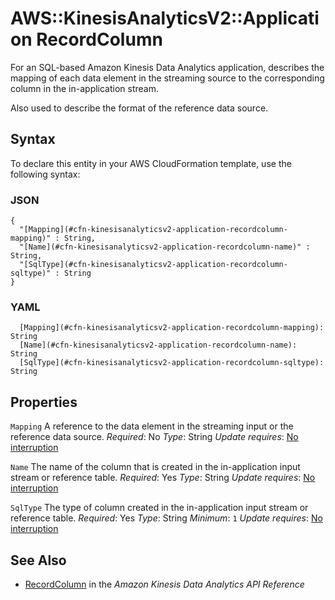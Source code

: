 # AWS::KinesisAnalyticsV2::Application RecordColumn<a name="aws-properties-kinesisanalyticsv2-application-recordcolumn"></a>

For an SQL\-based Amazon Kinesis Data Analytics application, describes the mapping of each data element in the streaming source to the corresponding column in the in\-application stream\.

Also used to describe the format of the reference data source\.

## Syntax<a name="aws-properties-kinesisanalyticsv2-application-recordcolumn-syntax"></a>

To declare this entity in your AWS CloudFormation template, use the following syntax:

### JSON<a name="aws-properties-kinesisanalyticsv2-application-recordcolumn-syntax.json"></a>

```
{
  "[Mapping](#cfn-kinesisanalyticsv2-application-recordcolumn-mapping)" : String,
  "[Name](#cfn-kinesisanalyticsv2-application-recordcolumn-name)" : String,
  "[SqlType](#cfn-kinesisanalyticsv2-application-recordcolumn-sqltype)" : String
}
```

### YAML<a name="aws-properties-kinesisanalyticsv2-application-recordcolumn-syntax.yaml"></a>

```
  [Mapping](#cfn-kinesisanalyticsv2-application-recordcolumn-mapping): String
  [Name](#cfn-kinesisanalyticsv2-application-recordcolumn-name): String
  [SqlType](#cfn-kinesisanalyticsv2-application-recordcolumn-sqltype): String
```

## Properties<a name="aws-properties-kinesisanalyticsv2-application-recordcolumn-properties"></a>

`Mapping`  <a name="cfn-kinesisanalyticsv2-application-recordcolumn-mapping"></a>
A reference to the data element in the streaming input or the reference data source\.
*Required*: No
*Type*: String
*Update requires*: [No interruption](https://docs.aws.amazon.com/AWSCloudFormation/latest/UserGuide/using-cfn-updating-stacks-update-behaviors.html#update-no-interrupt)

`Name`  <a name="cfn-kinesisanalyticsv2-application-recordcolumn-name"></a>
The name of the column that is created in the in\-application input stream or reference table\.
*Required*: Yes
*Type*: String
*Update requires*: [No interruption](https://docs.aws.amazon.com/AWSCloudFormation/latest/UserGuide/using-cfn-updating-stacks-update-behaviors.html#update-no-interrupt)

`SqlType`  <a name="cfn-kinesisanalyticsv2-application-recordcolumn-sqltype"></a>
The type of column created in the in\-application input stream or reference table\.
*Required*: Yes
*Type*: String
*Minimum*: `1`
*Update requires*: [No interruption](https://docs.aws.amazon.com/AWSCloudFormation/latest/UserGuide/using-cfn-updating-stacks-update-behaviors.html#update-no-interrupt)

## See Also<a name="aws-properties-kinesisanalyticsv2-application-recordcolumn--seealso"></a>
+  [RecordColumn](https://docs.aws.amazon.com/kinesisanalytics/latest/apiv2/API_RecordColumn.html) in the *Amazon Kinesis Data Analytics API Reference*
